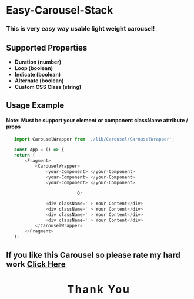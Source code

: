 # **Easy-Carousel-Stack**

### This is very easy way usable light weight carousel!

## **Supported Properties**
 - **Duration (number)**
 - **Loop (boolean)**
 - **Indicate (boolean)**
 - **Alternate (boolean)**
 - **Custom CSS Class (string)**

 ## **Usage Example**

#### <b>Note:</b> Must be support your element or component className attribute / props

 ``` javascript    
    import CarouselWrapper from './lib/Carousel/CarouselWrapper';

    const App = () => {
    return (
        <Fragment>
            <CarouselWrapper>
                <your-Component> </your-Component>
                <your-Component> </your-Component>
                <your-Component> </your-Component>

                            Or

                <div className=''> Your Content</div>
                <div className=''> Your Content</div>
                <div className=''> Your Content</div>
                <div className=''> Your Content</div>
            </CarouselWrapper>
        </Fragment>
    );

```

## If you like this Carousel so please rate my hard work [Click Here](https://github.com/Safin-Ali/carousel-Stack.git)

# <h1 align='center' style='font-weight: bold; letter-spacing: 3px'>Thank You</h1>